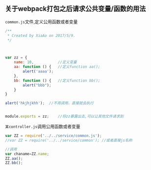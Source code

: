 ## 关于webpack打包之后请求公共变量/函数的用法


`common.js`文件,定义公用函数或者变量

```js
/**
 * Created by XiaAo on 2017/5/9.
 */



var zz = {
    name: 10,           //定义变量
    aa: function () {   //定义function aa();
        alert('aaaa');
    },
    bb: function () {   //定义function bb();
        alert("bbb");
    }
}

alert('hkjhjkhh');  //不用调用，直接就会执行


module.exports = zz;    //将zz暴露出去,可以让其他文件请求到


```

`某controller.js`调用公用函数或者变量
```js
var ZZ = require('../../service/common.js');
//var ZZ = require('../../service/common'); //或者直接js名称

//调用
var chaname=ZZ.name;
ZZ.aa();
ZZ.bb();

```



